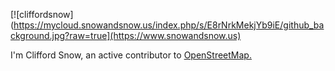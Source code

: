 [![cliffordsnow](https://mycloud.snowandsnow.us/index.php/s/E8rNrkMekjYb9iE/github_background.jpg?raw=true](https://www.snowandsnow.us)

I'm Clifford Snow, an active contributor to [OpenStreetMap.](https://openstreetmap.org)


